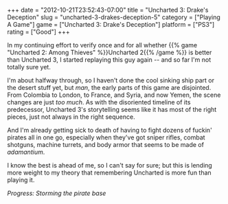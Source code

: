 +++
date = "2012-10-21T23:52:43-07:00"
title = "Uncharted 3: Drake's Deception"
slug = "uncharted-3-drakes-deception-5"
category = ["Playing A Game"]
game = ["Uncharted 3: Drake's Deception"]
platform = ["PS3"]
rating = ["Good"]
+++

In my continuing effort to verify once and for all whether {{% game "Uncharted 2: Among Thieves" %}}Uncharted 2{{% /game %}} is better than Uncharted 3, I started replaying this guy again -- and so far I'm not totally sure yet.

I'm about halfway through, so I haven't done the cool sinking ship part or the desert stuff yet, but <i>man</i>, the early parts of this game are disjointed.  From Colombia to London, to France, and Syria, and now Yemen, the scene changes are just <i>too much</i>.  As with the disoriented timeline of its predecessor, Uncharted 3's storytelling seems like it has most of the right pieces, just not always in the right sequence.

And I'm already getting sick to death of having to fight dozens of fuckin' pirates all in one go, especially when they've got sniper rifles, combat shotguns, machine turrets, and body armor that seems to be made of <i>adamantium</i>.

I know the best is ahead of me, so I can't say for sure; but this is lending more weight to my theory that remembering Uncharted is more fun than playing it.

<i>Progress: Storming the pirate base</i>